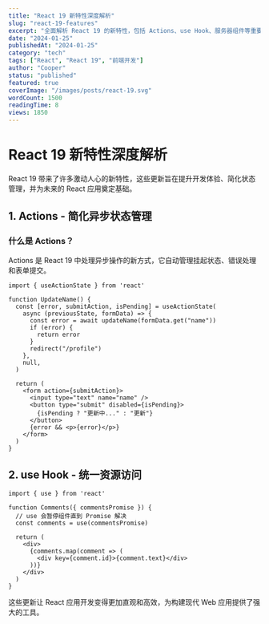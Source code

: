 ```yaml
---
title: "React 19 新特性深度解析"
slug: "react-19-features"
excerpt: "全面解析 React 19 的新特性，包括 Actions、use Hook、服务器组件等重要更新。"
date: "2024-01-25"
publishedAt: "2024-01-25"
category: "tech"
tags: ["React", "React 19", "前端开发"]
author: "Cooper"
status: "published"
featured: true
coverImage: "/images/posts/react-19.svg"
wordCount: 1500
readingTime: 8
views: 1850
---
```


# React 19 新特性深度解析

React 19 带来了许多激动人心的新特性，这些更新旨在提升开发体验、简化状态管理，并为未来的 React 应用奠定基础。

## 1. Actions - 简化异步状态管理

### 什么是 Actions？

Actions 是 React 19 中处理异步操作的新方式，它自动管理挂起状态、错误处理和表单提交。

```tsx
import { useActionState } from 'react'

function UpdateName() {
  const [error, submitAction, isPending] = useActionState(
    async (previousState, formData) => {
      const error = await updateName(formData.get("name"))
      if (error) {
        return error
      }
      redirect("/profile")
    },
    null,
  )

  return (
    <form action={submitAction}>
      <input type="text" name="name" />
      <button type="submit" disabled={isPending}>
        {isPending ? "更新中..." : "更新"}
      </button>
      {error && <p>{error}</p>}
    </form>
  )
}
```

## 2. use Hook - 统一资源访问

```tsx
import { use } from 'react'

function Comments({ commentsPromise }) {
  // use 会暂停组件直到 Promise 解决
  const comments = use(commentsPromise)
  
  return (
    <div>
      {comments.map(comment => (
        <div key={comment.id}>{comment.text}</div>
      ))}
    </div>
  )
}
```

这些更新让 React 应用开发变得更加直观和高效，为构建现代 Web 应用提供了强大的工具。